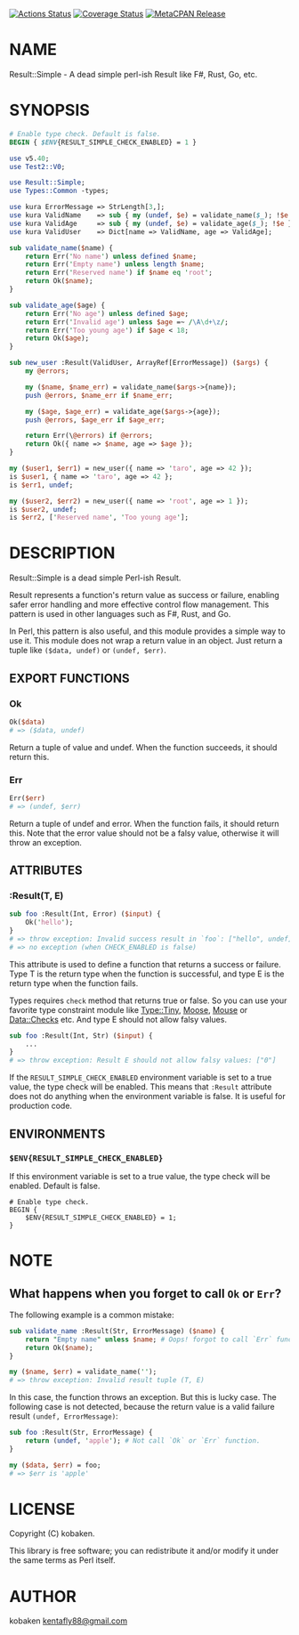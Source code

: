 [![Actions Status](https://github.com/kfly8/Result-Simple/actions/workflows/test.yml/badge.svg)](https://github.com/kfly8/Result-Simple/actions) [![Coverage Status](https://img.shields.io/coveralls/kfly8/Result-Simple/main.svg?style=flat)](https://coveralls.io/r/kfly8/Result-Simple?branch=main) [![MetaCPAN Release](https://badge.fury.io/pl/Result-Simple.svg)](https://metacpan.org/release/Result-Simple)
# NAME

Result::Simple - A dead simple perl-ish Result like F#, Rust, Go, etc.

# SYNOPSIS

```perl
# Enable type check. Default is false.
BEGIN { $ENV{RESULT_SIMPLE_CHECK_ENABLED} = 1 }

use v5.40;
use Test2::V0;

use Result::Simple;
use Types::Common -types;

use kura ErrorMessage => StrLength[3,];
use kura ValidName    => sub { my (undef, $e) = validate_name($_); !$e };
use kura ValidAge     => sub { my (undef, $e) = validate_age($_); !$e };
use kura ValidUser    => Dict[name => ValidName, age => ValidAge];

sub validate_name($name) {
    return Err('No name') unless defined $name;
    return Err('Empty name') unless length $name;
    return Err('Reserved name') if $name eq 'root';
    return Ok($name);
}

sub validate_age($age) {
    return Err('No age') unless defined $age;
    return Err('Invalid age') unless $age =~ /\A\d+\z/;
    return Err('Too young age') if $age < 18;
    return Ok($age);
}

sub new_user :Result(ValidUser, ArrayRef[ErrorMessage]) ($args) {
    my @errors;

    my ($name, $name_err) = validate_name($args->{name});
    push @errors, $name_err if $name_err;

    my ($age, $age_err) = validate_age($args->{age});
    push @errors, $age_err if $age_err;

    return Err(\@errors) if @errors;
    return Ok({ name => $name, age => $age });
}

my ($user1, $err1) = new_user({ name => 'taro', age => 42 });
is $user1, { name => 'taro', age => 42 };
is $err1, undef;

my ($user2, $err2) = new_user({ name => 'root', age => 1 });
is $user2, undef;
is $err2, ['Reserved name', 'Too young age'];
```

# DESCRIPTION

Result::Simple is a dead simple Perl-ish Result.

Result represents a function's return value as success or failure, enabling safer error handling and more effective control flow management.
This pattern is used in other languages such as F#, Rust, and Go.

In Perl, this pattern is also useful, and this module provides a simple way to use it.
This module does not wrap a return value in an object. Just return a tuple like `($data, undef)` or `(undef, $err)`.

## EXPORT FUNCTIONS

### Ok

```perl
Ok($data)
# => ($data, undef)
```

Return a tuple of value and undef. When the function succeeds, it should return this.

### Err

```perl
Err($err)
# => (undef, $err)
```

Return a tuple of undef and error. When the function fails, it should return this.
Note that the error value should not be a falsy value, otherwise it will throw an exception.

## ATTRIBUTES

### :Result(T, E)

```perl
sub foo :Result(Int, Error) ($input) {
    Ok('hello');
}
# => throw exception: Invalid success result in `foo`: ["hello", undef] (when CHECK_ENABLED is true)
# => no exception (when CHECK_ENABLED is false)
```

This attribute is used to define a function that returns a success or failure.
Type T is the return type when the function is successful, and type E is the return type when the function fails.

Types requires `check` method that returns true or false. So you can use your favorite type constraint module like
[Type::Tiny](https://metacpan.org/pod/Type%3A%3ATiny), [Moose](https://metacpan.org/pod/Moose), [Mouse](https://metacpan.org/pod/Mouse) or [Data::Checks](https://metacpan.org/pod/Data%3A%3AChecks) etc. And type E should not allow falsy values.

```perl
sub foo :Result(Int, Str) ($input) {
    ...
}
# => throw exception: Result E should not allow falsy values: ["0"]
```

If the `RESULT_SIMPLE_CHECK_ENABLED` environment variable is set to a true value, the type check will be enabled.
This means that `:Result` attribute does not do anything when the environment variable is false. It is useful for production code.

## ENVIRONMENTS

### `$ENV{RESULT_SIMPLE_CHECK_ENABLED}`

If this environment variable is set to a true value, the type check will be enabled. Default is false.

```
# Enable type check.
BEGIN {
    $ENV{RESULT_SIMPLE_CHECK_ENABLED} = 1;
}
```

# NOTE

## What happens when you forget to call `Ok` or `Err`?

The following example is a common mistake:

```perl
sub validate_name :Result(Str, ErrorMessage) ($name) {
    return "Empty name" unless $name; # Oops! forgot to call `Err` function.
    return Ok($name);
}

my ($name, $err) = validate_name('');
# => throw exception: Invalid result tuple (T, E)
```

In this case, the function throws an exception. But this is lucky case. The following case is not detected,
because the return value is a valid failure result `(undef, ErrorMessage)`:

```perl
sub foo :Result(Str, ErrorMessage) {
    return (undef, 'apple'); # Not call `Ok` or `Err` function.
}

my ($data, $err) = foo;
# => $err is 'apple'
```

# LICENSE

Copyright (C) kobaken.

This library is free software; you can redistribute it and/or modify
it under the same terms as Perl itself.

# AUTHOR

kobaken <kentafly88@gmail.com>
